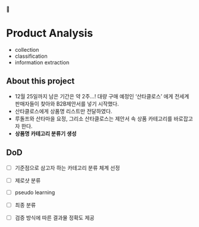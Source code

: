 :christmas_tree:
# Product Analysis

- collection
- classification
- information extraction 


## About this project

- 12월 25일까지 남은 기간은 약 2주…! 대량 구매 예정인 ‘산타클로스’ 에게 전세계 판매자들이 찾아와 B2B제안서를 넣기 시작했다.
- 산타클로스에게 상품명 리스트만 전달하였다.
- 루돌프와 산타마을 요정, 그리소 산타클로스는 제안서 속 상품 카테고리를 바로잡고자 한다.
- **상품명 카테고리 분류기 생성**

## DoD

- [ ]  기준점으로 삼고자 하는 카테고리 분류 체계 선정
- [ ]  제로샷 분류
- [ ]  pseudo learning
- [ ]  최종 분류
- [ ]  검증 방식에 따른 결과물 정확도 제공

